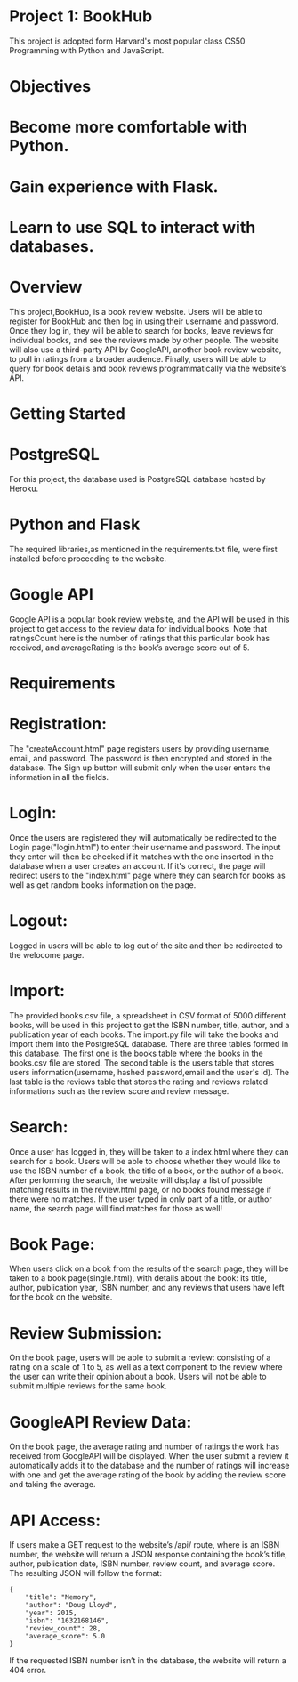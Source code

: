 
# Project 1: BookHub
This project is adopted form Harvard's most popular class CS50 Programming with Python and JavaScript.

# Objectives

# Become more comfortable with Python.
# Gain experience with Flask.
# Learn to use SQL to interact with databases.


# Overview
This project,BookHub, is a book review website. Users will be able to register for BookHub and then log in using their username and password. Once they log in, they will be able to search for books, leave reviews for individual books, and see the reviews made by other people. The website will also use a third-party API by GoogleAPI, another book review website, to pull in ratings from a broader audience. Finally, users will be able to query for book details and book reviews programmatically via the website’s API.

# Getting Started

# PostgreSQL
For this project, the database used is PostgreSQL database hosted by Heroku.
# Python and Flask
The required libraries,as mentioned in the requirements.txt file,  were first installed before proceeding to the website.
# Google API
Google API is a popular book review website, and the API will be used in this project to get access to the review data for individual books.
Note that ratingsCount here is the number of ratings that this particular book has received, and averageRating is the book’s average score out of 5.

# Requirements


# Registration: 
The "createAccount.html" page registers users by providing username, email, and password. The password is then encrypted and stored in the database. The Sign up button will submit only when the user enters the information in all the fields.


# Login:
Once the users are registered they will automatically be redirected to the Login page("login.html") to enter their username and password. The input they enter will then be checked if it matches with the one inserted in the database when a user creates an account. If it's correct, the page will redirect users to the "index.html" page where they can search for books as well as get random books information on the page.

# Logout:
 Logged in users will be able to log out of the site and then be redirected to the welocome page.

# Import:
The provided books.csv file, a spreadsheet in CSV format of 5000 different books, will be used in this project to get the ISBN number, title, author, and a publication year of each books. The import.py file will take the books and import them into the PostgreSQL database. There are three tables formed in this database. The first one is the books table where the books in the books.csv file are stored. The second table is the users table that stores users information(username, hashed password,email and the user's id). The last table is the reviews table that stores the rating and reviews related informations such as the review score and review message.

# Search:
 Once a user has logged in, they will be taken to a index.html where they can search for a book. Users will be able to choose whether they would like to use the ISBN number of a book, the title of a book, or the author of a book. After performing the search, the website will display a list of possible matching results in the review.html page, or no books found message if there were no matches. If the user typed in only part of a title, or author name, the search page will find matches for those as well!

# Book Page:
 When users click on a book from the results of the search page, they will be taken to a book page(single.html), with details about the book: its title, author, publication year, ISBN number, and any reviews that users have left for the book on the website.

# Review Submission: 
On the book page, users will be able to submit a review: consisting of a rating on a scale of 1 to 5, as well as a text component to the review where the user can write their opinion about a book. Users will not be able to submit multiple reviews for the same book.

# GoogleAPI Review Data: 
On the book page,  the average rating and number of ratings the work has received from GoogleAPI will be displayed. When the user submit a review it automatically adds it to the database and the number of ratings will increase with one and get the average rating of the book by adding the review score and taking the average.

# API Access:
 If users make a GET request to the website’s /api/ route, where is an ISBN number, the website will return a JSON response containing the book’s title, author, publication date, ISBN number, review count, and average score. The resulting JSON will follow the format:

    {
        "title": "Memory",
        "author": "Doug Lloyd",
        "year": 2015,
        "isbn": "1632168146",
        "review_count": 28,
        "average_score": 5.0
    }
If the requested ISBN number isn’t in the database, the website will return a 404 error.

